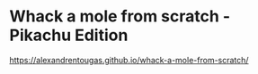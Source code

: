 # Whack a mole from scratch - Pikachu Edition

https://alexandrentougas.github.io/whack-a-mole-from-scratch/
